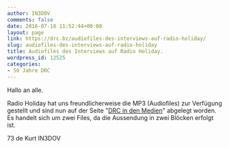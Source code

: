 ```yaml
---
author: IN3DOV
comments: false
date: 2016-07-18 11:52:44+00:00
layout: page
link: https://drc.bz/audiofiles-des-interviews-auf-radio-holiday/
slug: audiofiles-des-interviews-auf-radio-holiday
title: Audiofiles des Interviews auf Radio Holiday.
wordpress_id: 12525
categories:
- 50 Jahre DRC
---
```


Hallo an alle.

Radio Holiday hat uns freundlicherweise die MP3 (Audiofiles) zur Verfügung gestellt und sind nun auf der Seite "[DRC in den Medien](https://drc.bz/wir-uber-uns/der-drc-in-den-medien/)" abgelegt worden. Es handelt sich um zwei Files, da die Aussendung in zwei Blöcken erfolgt ist.

73 de Kurt IN3DOV
